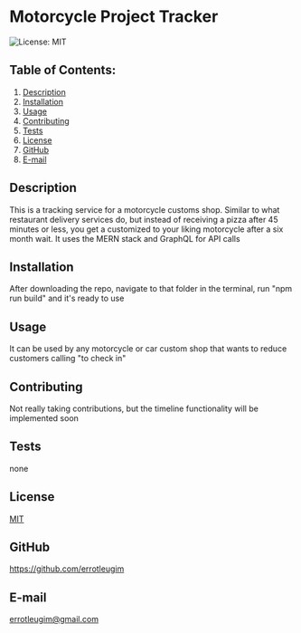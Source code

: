# Motorcycle Project Tracker

![License: MIT](https://img.shields.io/badge/License-MIT-yellow.svg)

## Table of Contents:
  1. [Description](#description) 
  2. [Installation](#installation)
  3. [Usage](#usage)  
  4. [Contributing](#contributing)
  5. [Tests](#tests)
  6. [License](#license)
  7. [GitHub](#gitHub)
  8. [E-mail](#email)

## Description
This is a tracking service for a motorcycle customs shop. Similar to what restaurant delivery services do, but instead of receiving a pizza after 45 minutes or less, you get a customized to your liking motorcycle after a six month wait. It uses the MERN stack and GraphQL for API calls 

## Installation
After downloading the repo, navigate to that folder in the terminal, run "npm run build" and it's ready to use

## Usage

It can be used by any motorcycle or car custom shop that wants to reduce customers calling "to check in"

## Contributing
Not really taking contributions, but the timeline functionality will be implemented soon

## Tests
none

## License
[MIT](https://choosealicense.com/licenses/mit/)

## GitHub
https://github.com/errotleugim

## E-mail
errotleugim@gmail.com